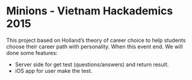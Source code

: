 # Minions - Vietnam Hackademics 2015

This project based on Holland’s theory of career choice to help students choose their career path with personality. When this event end. We will done some features: 

- Server side for get test (questions/answers) and return result. 
- iOS app for user make the test.
